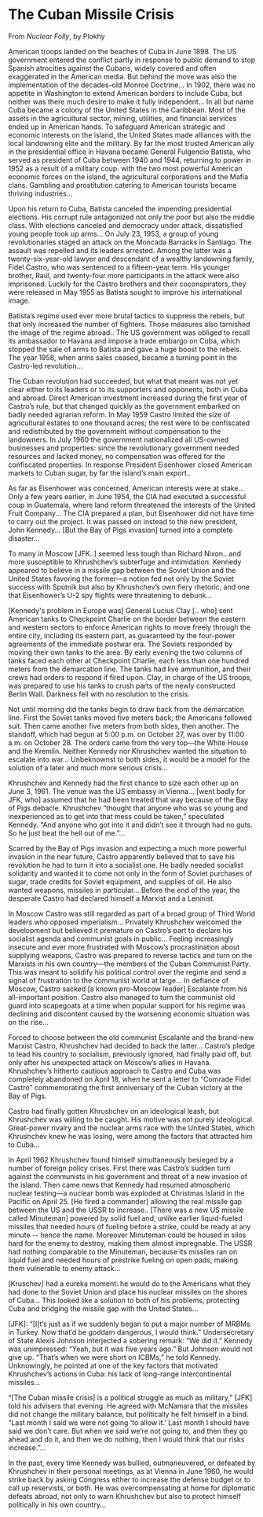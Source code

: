 # The Cuban Missile Crisis

From *Nuclear Folly*, by Plokhy

American troops landed on the beaches of Cuba in June 1898. The US
government entered the conflict partly in response to public demand to
stop Spanish atrocities against the Cubans, widely covered and often
exaggerated in the American media. But behind the move was also the
implementation of the decades-old Monroe Doctrine... In 1902, there
was no appetite in Washington to extend American borders to include
Cuba, but neither was there much desire to make it fully
independent... In all but name Cuba became a colony of the United
States in the Caribbean. Most of the assets in the agricultural
sector, mining, utilities, and financial services ended up in American
hands. To safeguard American strategic and economic interests on the
island, the United States made alliances with the local landowning
elite and the military. By far the most trusted American ally in the
presidential office in Havana became General Fulgencio Batista, who
served as president of Cuba between 1940 and 1944, returning to power
in 1952 as a result of a military coup. with the two most powerful
American economic forces on the island, the agricultural corporations
and the Mafia clans. Gambling and prostitution catering to American
tourists became thriving industries...

Upon his return to Cuba, Batista canceled the impending presidential
elections. His corrupt rule antagonized not only the poor but also the
middle class. With elections canceled and democracy under attack,
dissatisfied young people took up arms... On July 23, 1953, a group of
young revolutionaries staged an attack on the Moncada Barracks in
Santiago. The assault was repelled and its leaders arrested. Among the
latter was a twenty-six-year-old lawyer and descendant of a wealthy
landowning family, Fidel Castro, who was sentenced to a fifteen-year
term. His younger brother, Raúl, and twenty-four more participants in
the attack were also imprisoned.  Luckily for the Castro brothers and
their coconspirators, they were released in May 1955 as Batista sought
to improve his international image.

Batista’s regime used ever more brutal tactics to suppress the rebels,
but that only increased the number of fighters. Those measures also
tarnished the image of the regime abroad.. The US government was
obliged to recall its ambassador to Havana and impose a trade embargo
on Cuba, which stopped the sale of arms to Batista and gave a huge
boost to the rebels. The year 1958, when arms sales ceased, became a
turning point in the Castro-led revolution...

The Cuban revolution had succeeded, but what that meant was not yet
clear either to its leaders or to its supporters and opponents, both
in Cuba and abroad. Direct American investment increased during the
first year of Castro’s rule, but that changed quickly as the
government embarked on badly needed agrarian reform. In May 1959
Castro limited the size of agricultural estates to one thousand acres;
the rest were to be confiscated and redistributed by the government
without compensation to the landowners. In July 1960 the government
nationalized all US-owned businesses and properties: since the
revolutionary government needed resources and lacked money, no
compensation was offered for the confiscated properties. In response
President Eisenhower closed American markets to Cuban sugar, by far
the island’s main export..

As far as Eisenhower was concerned, American interests were at
stake...  Only a few years earlier, in June 1954, the CIA had executed
a successful coup in Guatemala, where land reform threatened the
interests of the United Fruit Company... The CIA prepared a plan, but
Eisenhower did not have time to carry out the project. It was passed
on instead to the new president, John Kennedy... [But the Bay of Pigs
invasion] turned into a complete disaster...

<a name='gap'/>

To many in Moscow [JFK..] seemed less tough than Richard Nixon..  and
more susceptible to Khrushchev’s subterfuge and intimidation. Kennedy
appeared to believe in a missile gap between the Soviet Union and the
United States favoring the former—a notion fed not only by the Soviet
success with Sputnik but also by Khrushchev’s own fiery rhetoric, and
one that Eisenhower’s U-2 spy flights were threatening to debunk...

<a name='berlin'/>

[Kennedy's problem in Europe was] General Lucius Clay [.. who] sent
American tanks to Checkpoint Charlie on the border between the eastern
and western sectors to enforce American rights to move freely through
the entire city, including its eastern part, as guaranteed by the
four-power agreements of the immediate postwar era. The Soviets
responded by moving their own tanks to the area. By early evening the
two columns of tanks faced each other at Checkpoint Charlie, each less
than one hundred meters from the demarcation line. The tanks had live
ammunition, and their crews had orders to respond if fired upon. Clay,
in charge of the US troops, was prepared to use his tanks to crush
parts of the newly constructed Berlin Wall. Darkness fell with no
resolution to the crisis.

Not until morning did the tanks begin to draw back from the
demarcation line. First the Soviet tanks moved five meters back; the
Americans followed suit. Then came another five meters from both
sides, then another. The standoff, which had begun at 5:00 p.m. on
October 27, was over by 11:00 a.m. on October 28. The orders came from
the very top—the White House and the Kremlin. Neither Kennedy nor
Khrushchev wanted the situation to escalate into war... Unbeknownst to
both sides, it would be a model for the solution of a later and much
more serious crisis...

Khrushchev and Kennedy had the first chance to size each other up on
June 3, 1961. The venue was the US embassy in Vienna... [went badly
for JFK, who] assumed that he had been treated that way because of the
Bay of Pigs debacle. Khrushchev “thought that anyone who was so young
and inexperienced as to get into that mess could be taken,” speculated
Kennedy. “And anyone who got into it and didn’t see it through had no
guts. So he just beat the hell out of me.”...

Scarred by the Bay of Pigs invasion and expecting a much more powerful
invasion in the near future, Castro apparently believed that to save
his revolution he had to turn it into a socialist one. He badly needed
socialist solidarity and wanted it to come not only in the form of
Soviet purchases of sugar, trade credits for Soviet equipment, and
supplies of oil. He also wanted weapons, missiles in
particular... Before the end of the year, the desperate Castro had
declared himself a Marxist and a Leninist.

In Moscow Castro was still regarded as part of a broad group of Third
World leaders who opposed imperialism... Privately Khrushchev welcomed
the development but believed it premature on Castro’s part to declare
his socialist agenda and communist goals in public... Feeling
increasingly insecure and ever more frustrated with Moscow’s
procrastination about supplying weapons, Castro was prepared to
reverse tactics and turn on the Marxists in his own country—the
members of the Cuban Communist Party. This was meant to solidify his
political control over the regime and send a signal of frustration to
the communist world at large... In defiance of Moscow, Castro sacked
[a known pro-Moscow leader] Escalante from his all-important
position. Castro also managed to turn the communist old guard into
scapegoats at a time when popular support for his regime was declining
and discontent caused by the worsening economic situation was on the
rise...

Forced to choose between the old communist Escalante and the brand-new
Marxist Castro, Khrushchev had decided to back the latter... Castro’s
pledge to lead his country to socialism, previously ignored, had
finally paid off, but only after his unexpected attack on Moscow’s
allies in Havana. Khrushchev’s hitherto cautious approach to Castro
and Cuba was completely abandoned on April 18, when he sent a letter
to “Comrade Fidel Castro” commemorating the first anniversary of the
Cuban victory at the Bay of Pigs.

Castro had finally gotten Khrushchev on an ideological leash, but
Khrushchev was willing to be caught. His motive was not purely
ideological. Great-power rivalry and the nuclear arms race with the
United States, which Khrushchev knew he was losing, were among the
factors that attracted him to Cuba...

In April 1962 Khrushchev found himself simultaneously besieged by a
number of foreign policy crises. First there was Castro’s sudden turn
against the communists in his government and threat of a new invasion
of the island. Then came news that Kennedy had resumed atmospheric
nuclear testing—a nuclear bomb was exploded at Christmas Island in the
Pacific on April 25. [He fired a commander] allowing the real missile
gap between the US and the USSR to increase.. [There was a new US
missile called Minuteman] powered by solid fuel and, unlike earlier
liquid-fueled missiles that needed hours of fueling before a strike,
could be ready at any minute -- hence the name. Moreover Minuteman
could be housed in silos hard for the enemy to destroy, making them
almost impregnable. The USSR had nothing comparable to the Minuteman,
because its missiles ran on liquid fuel and needed hours of prestrike
fueling on open pads, making them vulnerable to enemy attack...

[Kruschev] had a eureka moment: he would do to the Americans what they
had done to the Soviet Union and place his nuclear missiles on the
shores of Cuba... This looked like a solution to both of his problems,
protecting Cuba and bridging the missile gap with the United
States... 

[JFK]: “[I]t’s just as if we suddenly began to put a major number of
MRBMs in Turkey. Now that’d be goddam dangerous, I would think.”
Undersecretary of State Alexis Johnson interjected a sobering remark:
“We did it.”  Kennedy was unimpressed: “Yeah, but it was five years
ago.” But Johnson would not give up. “That’s when we were short on
ICBMs,” he told Kennedy.  Unknowingly, he pointed at one of the key
factors that motivated Khrushchev’s actions in Cuba: his lack of
long-range intercontinental missiles...

“[The Cuban missile crisis] is a political struggle as much as
military,” [JFK] told his advisers that evening. He agreed with
McNamara that the missiles did not change the military balance, but
politically he felt himself in a bind. “Last month I said we were not
going ‘to allow it.’ Last month I should have said we don’t care. But
when we said we’re not going to, and then they go ahead and do it, and
then we do nothing, then I would think that our risks increase.”...

In the past, every time Kennedy was bullied, outmaneuvered, or
defeated by Khrushchev in their personal meetings, as at Vienna in
June 1960, he would strike back by asking Congress either to increase
the defense budget or to call up reservists, or both. He was
overcompensating at home for diplomatic defeats abroad, not only to
warn Khrushchev but also to protect himself politically in his own
country...



